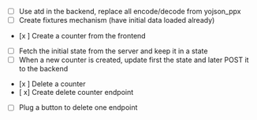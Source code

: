 - [ ]  Use atd in the backend, replace all encode/decode from yojson_ppx
- [ ]  Create fixtures mechanism (have initial data loaded already)
- [x ]  Create a counter from the frontend
- [ ]  Fetch the initial state from the server and keep it in a state
- [ ]  When a new counter is created, update first the state and later POST it to the backend
- [x ]  Delete a counter
- [ x]  Create delete counter endpoint
- [ ]  Plug a button to delete one endpoint
